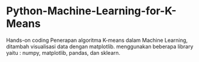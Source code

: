 # Python-Machine-Learning-for-K-Means
Hands-on coding Penerapan algoritma K-means dalam Machine Learning, ditambah visualisasi data dengan matplotlib.
menggunakan beberapa library yaitu : numpy, matplotlib, pandas, dan sklearn.
